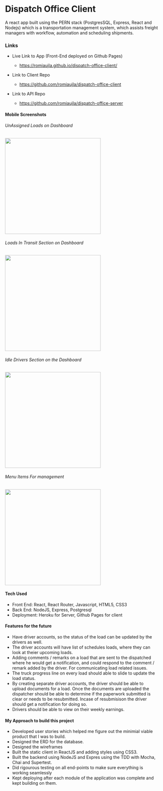 # Dispatch Office Client
A react app built using the PERN stack (PostgresSQL, Express, React and Nodejs) which is a transportation management system, which assists freight managers with workflow, automation and scheduling shipments. 

### Links 
- Live Link to App (Front-End deployed on Github Pages)
   - https://romiaujla.github.io/dispatch-office-client/

- Link to Client Repo
   - https://github.com/romiaujla/dispatch-office-client

- Link to API Repo
   - https://github.com/romiaujla/dispatch-office-server
   

#### Mobile Screenshots
###### UnAssigned Loads on Dashboard
<img src="https://github.com/romiaujla/dispatch-office-client/blob/master/screenshots/dashboard-unassigned-loads.png" data-canonical-src="https://github.com/romiaujla/dispatch-office-client/blob/master/screenshots/dashboard-unassigned-loads.png" width="315" />



###### Loads In Transit Section on Dashboard
<img src="https://github.com/romiaujla/dispatch-office-client/blob/master/screenshots/dashboard-in-transit-loads.png" data-canonical-src="https://github.com/romiaujla/dispatch-office-client/blob/master/screenshots/dashboard-in-transit-loads.png" width="315" />



###### Idle Drivers Section on the Dashboard
<img src="https://github.com/romiaujla/dispatch-office-client/blob/master/screenshots/dashboard-idle-drivers.png" data-canonical-src="https://github.com/romiaujla/dispatch-office-client/blob/master/screenshots/dashboard-idle-drivers.png" width="315" />



###### Menu Items For management
<img src="https://github.com/romiaujla/dispatch-office-client/blob/master/screenshots/menu.png" data-canonical-src="https://github.com/romiaujla/dispatch-office-client/blob/master/screenshots/menu.png" width="315" />

#### Tech Used
- Front End: React, React Router, Javascript, HTML5, CSS3
- Back End: NodeJS, Express, Postgresql
- Deployment: Heroku for Server, Github Pages for client

#### Features for the future
- Have driver accounts, so the status of the load can be updated by the drivers as well.
- The driver accounts will have list of schedules loads, where they can look at theier upcoming loads.
- Adding comments / remarks on a load that are sent to the dispatched where he would get a notification, and could respond to the comment / remark added by the driver. For communicating load related issues.
- The truck progress line on every load should able to slide to update the load status.
- By creating separate driver accounts, the driver should be able to upload documents for a load. Once the documents are uploaded the dispatcher should be able to determine if the paperwork submitted is clear or needs to be resubmitted. Incase of resubmisison the driver should get a notification for doing so. 
- Drivers should be able to view on their weekly earnings.

#### My Approach to build this project
- Developed user stories which helped me figure out the minimial viable product that I was to build.
- Designed the ERD for the database.
- Designed the wireframes
- Built the static client in ReactJS and adding styles using CSS3.
- Built the backend using NodeJS and Expres using the TDD with Mocha, Chai and Supertest.
- Did rigourous testing on all end-points to make sure everything is working seamlessly
- Kept deploying after each module of the application was complete and kept building on them.
